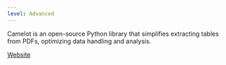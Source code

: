 ```yaml
---
level: Advanced
---
```


Camelot is an open-source Python library that simplifies extracting tables from PDFs, optimizing data handling and analysis.

[Website](https://camelot-py.readthedocs.io/en/master/)
